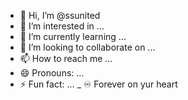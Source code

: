 - 👋 Hi, I’m @ssunited
- 👀 I’m interested in ...
- 🌱 I’m currently learning ...
- 💞️ I’m looking to collaborate on ...
- 📫 How to reach me ...
- 😄 Pronouns: ...
- ⚡ Fun fact: ...
_ ♾️ Forever on yur heart
<!---
ssunited/ssunited is a ✨ special ✨ repository because its `README.md` (this file) appears on your GitHub profile.
You can click the Preview link to take a look at your changes.
--->
